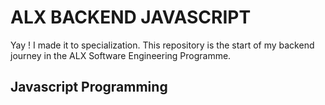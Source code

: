 # ALX BACKEND JAVASCRIPT
Yay ! I made it to specialization. This repository is the start of my backend journey in the ALX Software Engineering Programme.

## Javascript Programming
